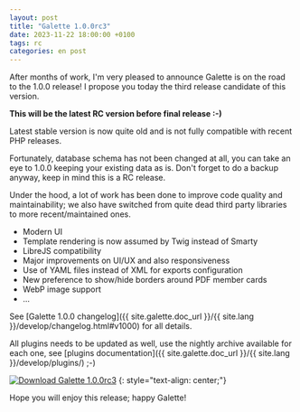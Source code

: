 ```yaml
---
layout: post
title: "Galette 1.0.0rc3"
date: 2023-11-22 18:00:00 +0100
tags: rc
categories: en post
---
```


After months of work, I'm very pleased to announce Galette is on the road to the 1.0.0 release!
I propose you today the third release candidate of this version.

**This will be the latest RC version before final release :-)**

Latest stable version is now quite old and is not fully compatible with recent PHP releases.

Fortunately, database schema has not been changed at all, you can take an eye to 1.0.0 keeping your existing data as is. Don't forget to do a backup anyway, keep in mind this is a RC release.

Under the hood, a lot of work has been done to improve code quality and maintainability; we also have switched from quite dead third party libraries to more recent/maintained ones.

* Modern UI
* Template rendering is now assumed by Twig instead of Smarty
* LibreJS compatibility
* Major improvements on UI/UX and also responsiveness
* Use of YAML files instead of XML for exports configuration
* New preference to show/hide borders around PDF member cards
* WebP image support
* ...

See [Galette 1.0.0 changelog]({{ site.galette.doc_url }}/{{ site.lang }}/develop/changelog.html#v1000) for all details.

All plugins needs to be updated as well, use the nightly archive available for each one, see [plugins documentation]({{ site.galette.doc_url }}/{{ site.lang }}/develop/plugins/) ;-)

[![Download Galette 1.0.0rc3](https://img.shields.io/badge/1.0.0rc3-Download_Galette-ffb619.svg?logo=php&logoColor=white&style=for-the-badge)](https://galette.eu/download/dev/galette-1.0.0-rc3-20231122-a9c2ed838d.tar.bz2)
{: style="text-align: center;"}

Hope you will enjoy this release; happy Galette!
